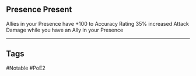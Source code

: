 ## Presence Present
Allies in your Presence have +100 to Accuracy Rating
35% increased Attack Damage while you have an Ally in your Presence

---
## Tags
#Notable
#PoE2
